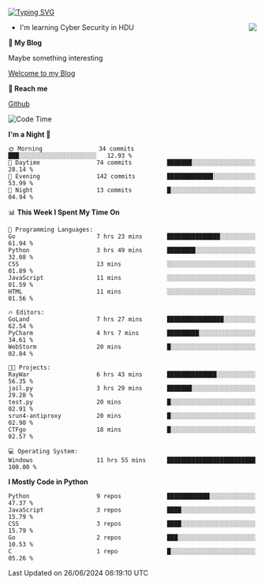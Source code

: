[![Typing SVG](https://readme-typing-svg.herokuapp.com?font=Fira+Code&pause=1000&random=false&width=450&height=60&lines=Hello+%F0%9F%91%8B%F0%9F%8F%BB;I'm+JBNRZ)](https://git.io/typing-svg)

<a href="#">
  <img align="right" src="https://github-readme-stats.vercel.app/api?username=JBNRZ&show_icons=true&bg_color=15,f2f7fd,E0EAFC" />
</a>

- I'm learning Cyber Security in HDU

 **🌱 My Blog**

Maybe something interesting

[Welcome to my Blog](https://jbnrz.com.cn/)

 **💬 Reach me** 

[Github](https://github.com/JBNRZ)


<!--START_SECTION:waka-->
![Code Time](http://img.shields.io/badge/Code%20Time-560%20hrs%2018%20mins-blue)

**I'm a Night 🦉** 

```text
🌞 Morning                34 commits          ███░░░░░░░░░░░░░░░░░░░░░░   12.93 % 
🌆 Daytime                74 commits          ███████░░░░░░░░░░░░░░░░░░   28.14 % 
🌃 Evening                142 commits         █████████████░░░░░░░░░░░░   53.99 % 
🌙 Night                  13 commits          █░░░░░░░░░░░░░░░░░░░░░░░░   04.94 % 
```


📊 **This Week I Spent My Time On** 

```text
💬 Programming Languages: 
Go                       7 hrs 23 mins       ███████████████░░░░░░░░░░   61.94 % 
Python                   3 hrs 49 mins       ████████░░░░░░░░░░░░░░░░░   32.08 % 
CSS                      13 mins             ░░░░░░░░░░░░░░░░░░░░░░░░░   01.89 % 
JavaScript               11 mins             ░░░░░░░░░░░░░░░░░░░░░░░░░   01.59 % 
HTML                     11 mins             ░░░░░░░░░░░░░░░░░░░░░░░░░   01.56 % 

🔥 Editors: 
GoLand                   7 hrs 27 mins       ████████████████░░░░░░░░░   62.54 % 
PyCharm                  4 hrs 7 mins        █████████░░░░░░░░░░░░░░░░   34.61 % 
WebStorm                 20 mins             █░░░░░░░░░░░░░░░░░░░░░░░░   02.84 % 

🐱‍💻 Projects: 
RayWar                   6 hrs 43 mins       ██████████████░░░░░░░░░░░   56.35 % 
jail.py                  3 hrs 29 mins       ███████░░░░░░░░░░░░░░░░░░   29.28 % 
test.py                  20 mins             █░░░░░░░░░░░░░░░░░░░░░░░░   02.91 % 
srun4-antiproxy          20 mins             █░░░░░░░░░░░░░░░░░░░░░░░░   02.90 % 
CTFgo                    18 mins             █░░░░░░░░░░░░░░░░░░░░░░░░   02.57 % 

💻 Operating System: 
Windows                  11 hrs 55 mins      █████████████████████████   100.00 % 
```

**I Mostly Code in Python** 

```text
Python                   9 repos             ████████████░░░░░░░░░░░░░   47.37 % 
JavaScript               3 repos             ████░░░░░░░░░░░░░░░░░░░░░   15.79 % 
CSS                      3 repos             ████░░░░░░░░░░░░░░░░░░░░░   15.79 % 
Go                       2 repos             ███░░░░░░░░░░░░░░░░░░░░░░   10.53 % 
C                        1 repo              █░░░░░░░░░░░░░░░░░░░░░░░░   05.26 % 
```




 Last Updated on 26/06/2024 06:19:10 UTC
<!--END_SECTION:waka-->
